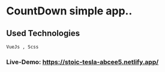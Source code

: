 # CountDown simple  app..
## Used Technologies 
 ``` VueJs , Scss ```

### Live-Demo: https://stoic-tesla-abcee5.netlify.app/


